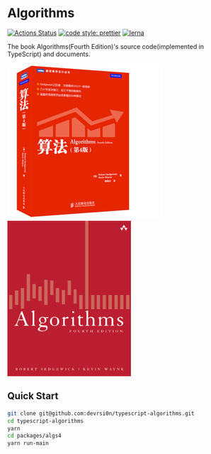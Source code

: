 # Algorithms

[![Actions Status](https://github.com/devrsi0n/Algorithms/workflows/Node%20CI/badge.svg)](https://github.com/devrsi0n/Algorithms/actions)
[![code style: prettier](https://img.shields.io/badge/code_style-prettier-ff69b4.svg?style=flat-square)](https://github.com/prettier/prettier)
[![lerna](https://img.shields.io/badge/maintained%20with-lerna-cc00ff.svg?style=flat-square)](https://lerna.js.org/)

The book Algorithms(Fourth Edition)'s source code(implemented in TypeScript) and documents.

<div align="left">
  <a href="https://www.ituring.com.cn/book/875">
    <img src="./assets/cover.jpg" width="350px" style="margin-right:50px;" alt="Chinese version">
  </a>
  <a href="https://algs4.cs.princeton.edu/">
    <img src="./assets/cover.png" height="350px" alt="Original version">
  </a>
</div>

## Quick Start

```sh
git clone git@github.com:devrsi0n/typescript-algorithms.git
cd typescript-algorithms
yarn
cd packages/algs4
yarn run-main
```
